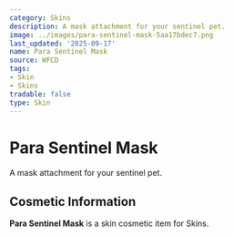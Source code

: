 ```yaml
---
category: Skins
description: A mask attachment for your sentinel pet.
image: ../images/para-sentinel-mask-5aa17bdec7.png
last_updated: '2025-09-17'
name: Para Sentinel Mask
source: WFCD
tags:
- Skin
- Skins
tradable: false
type: Skin
---
```


# Para Sentinel Mask

A mask attachment for your sentinel pet.

## Cosmetic Information

**Para Sentinel Mask** is a skin cosmetic item for Skins.

